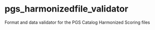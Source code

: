 # pgs_harmonizedfile_validator
Format and data validator for the PGS Catalog Harmonized Scoring files
